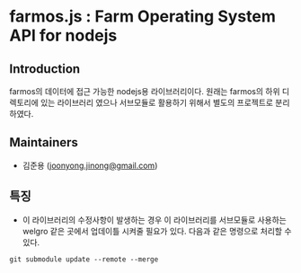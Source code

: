 # farmos.js : Farm Operating System API for nodejs

## Introduction

farmos의 데이터에 접근 가능한 nodejs용 라이브러리이다. 원래는 farmos의 하위 디렉토리에 있는 라이브러리 였으나 서브모듈로 활용하기 위해서 별도의 프로젝트로 분리하였다.

## Maintainers

* 김준용 (joonyong.jinong@gmail.com)

## 특징
* 이 라이브러리의 수정사항이 발생하는 경우 이 라이브러리를 서브모듈로 사용하는 welgro 같은 곳에서 업데이틀 시켜줄 필요가 있다. 다음과 같은 명령으로 처리할 수 있다.
 ```
 git submodule update --remote --merge
 ```
